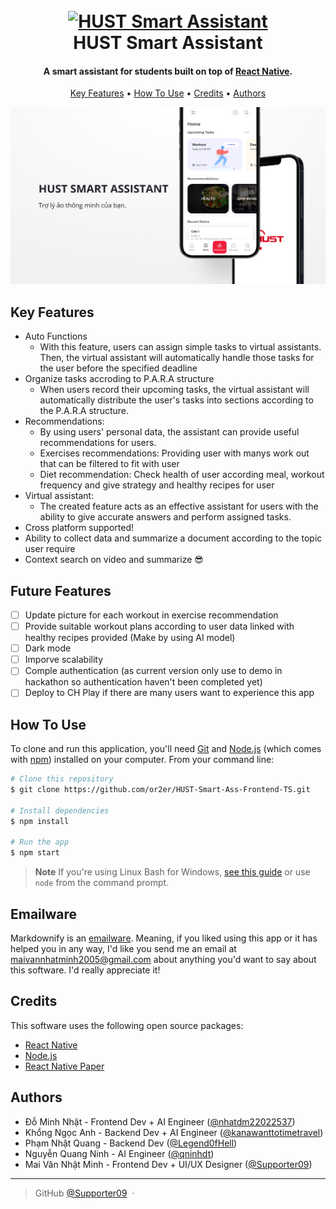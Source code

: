
<h1 align="center">
  <br>
  <a href="#"><img src="https://lh3.googleusercontent.com/pw/ADCreHelj1UdZZJe5PmLzp4U4mXNEXTmhbxJzV8b-vLk99rXRRCndoGRdttmgWy187Sr2BXdRca-JpSUuAH6ZVpeFu4UFCZwbhKhBQWZjHMXEoT9Td3zhKAmp0O4RyMfpGSL4M0bLeNnbnj3Uaw30DFjzhcHvLBY6Cv2XJxWd7nvYg1yqIc4qUdchk3Q4rycXCxJ1bxcIxH4ie4HtHEppr6AknasO6hOGIBaIdnw6bbRVlqSzRP96QueaTsqBbbSQ21EP0vWEUm4F_3bJ4cFUxuToH147Hf3m2Tq8NN4i-6z0qt1jxxUte7NiHeqfUJYaI51MlPhFIPOH-XgZkqlJNGuEdQMvZ5edDCdCSxYkkL6sA7q1nRgLboq0DNKMZiroF_G_I-XY-IryENZTeqtJ2QfrIKJ5-krLQhYVxK7W-_g6Ewu8uGxwX42W31baPHvc4WBoF0mSb96L3y3vtrBQE3Nxpw86o98eHcoJAQpSD4mJc9epx2rU2ALyMxtAdL0zUaQDiMgMmBLvA2Kn2SXrFLUpadB2zatABtDyi73xoQrRrLYyLuRiAfCKgTB_I8fwaHaG72w2Zfl6_GlMR2l1WBgThpUrTttfzTlrbZJeaKARgxFjITUlTi1_m-Dp0ZMckkyPKkDMaYKNoEXby9HMMreX2Ek4JPG0PnkliDUeZuOVrre96R6OCPwAeoXk0rc7WLv76eeb30dP42wEWnNJ0fyfZTmLN9RmuZSUPDImqKZPC3rMVxJqNu2BfIdgOzGpeUmVLfuzT2y050noGNOaAhIL25kKiMNM-GsSqR5uLibsjg6Y9EEW7rACvF11Oy6n-40uVOCRdYn_qLFjMvSSDULUoOmM718XMFnwSIMovqDssE5eV-zZftqsLWIpbv2JiLlc48dyTVnlQS_zOHm5D9FtcT8XFxaRwRehK-IS5iNmMeHvmLhDAOHT8u5f-8j=w400-h400-s-no-gm?authuser=1" alt="HUST Smart Assistant" width="200"></a>
  <br>
  HUST Smart Assistant
  <br>
</h1>

<h4 align="center">A smart assistant for students built on top of <a href="https://reactnative.dev/" target="_blank">React Native</a>.</h4>

<p align="center">
  <a href="#key-features">Key Features</a> •
  <a href="#how-to-use">How To Use</a> •
<!--   <a href="#download">Download</a> • -->
  <a href="#credits">Credits</a> •
<!--   <a href="#related">Related</a> • -->
  <a href="#authors">Authors</a>
</p>

![screenshot](./assets/images/demo.png)

## Key Features

* Auto Functions
  - With this feature, users can assign simple tasks to virtual assistants. Then, the virtual assistant will automatically handle those tasks for the user before the specified deadline
* Organize tasks accroding to P.A.R.A structure
  - When users record their upcoming tasks, the virtual assistant will automatically distribute the user's tasks into sections according to the P.A.R.A structure.
* Recommendations:
  - By using users' personal data, the assistant can provide useful recommendations for users.
  - Exercises recommendations: Providing user with manys work out that can be filtered to fit with user
  - Diet recommendation: Check health of user according meal, workout frequency and give strategy and healthy recipes for user  
* Virtual assistant: 
  - The created feature acts as an effective assistant for users with the ability to give accurate answers and perform assigned tasks.
* Cross platform supported!
* Ability to collect data and summarize a document according to the topic user require
* Context search on video and summarize 😎

## Future Features
- [ ] Update picture for each workout in exercise recommendation
- [ ] Provide suitable workout plans according to user data linked with healthy recipes provided (Make by using AI model)
- [ ] Dark mode 
- [ ] Imporve scalability
- [ ] Comple authentication (as current version only use to demo in hackathon so authentication haven't been completed yet)
- [ ] Deploy to CH Play if there are many users want to experience this app 

## How To Use

To clone and run this application, you'll need [Git](https://git-scm.com) and [Node.js](https://nodejs.org/en/download/) (which comes with [npm](http://npmjs.com)) installed on your computer. From your command line:

```bash
# Clone this repository
$ git clone https://github.com/or2er/HUST-Smart-Ass-Frontend-TS.git

# Install dependencies
$ npm install

# Run the app
$ npm start
```

> **Note**
> If you're using Linux Bash for Windows, [see this guide](https://www.howtogeek.com/261575/how-to-run-graphical-linux-desktop-applications-from-windows-10s-bash-shell/) or use `node` from the command prompt.


## Emailware

Markdownify is an [emailware](https://en.wiktionary.org/wiki/emailware). Meaning, if you liked using this app or it has helped you in any way, I'd like you send me an email at <maivannhatminh2005@gmail.com> about anything you'd want to say about this software. I'd really appreciate it!

## Credits

This software uses the following open source packages:

- [React Native](https://reactnative.dev/)
- [Node.js](https://nodejs.org/)
- [React Native Paper](https://reactnativepaper.com/)

<!-- ## Support

<a href="https://www.buymeacoffee.com/5Zn8Xh3l9" target="_blank"><img src="https://www.buymeacoffee.com/assets/img/custom_images/purple_img.png" alt="Buy Me A Coffee" style="height: 41px !important;width: 174px !important;box-shadow: 0px 3px 2px 0px rgba(190, 190, 190, 0.5) !important;-webkit-box-shadow: 0px 3px 2px 0px rgba(190, 190, 190, 0.5) !important;" ></a>

<p>Or</p> 

<a href="https://www.patreon.com/amitmerchant">
	<img src="https://c5.patreon.com/external/logo/become_a_patron_button@2x.png" width="160">
</a> -->
<!-- 
## You may also like...

- [Pomolectron](https://github.com/amitmerchant1990/pomolectron) - A pomodoro app
- [Correo](https://github.com/amitmerchant1990/correo) - A menubar/taskbar Gmail App for Windows and macOS -->

## Authors

- Đỗ Minh Nhật - Frontend Dev + AI Engineer ([@nhatdm22022537](https://github.com/nhatdm22022537))
- Khổng Ngọc Anh - Backend Dev + AI Engineer ([@kanawanttotimetravel](https://github.com/kanawanttotimetravel))
- Phạm Nhật Quang - Backend Dev ([@Legend0fHell](https://github.com/Legend0fHell))
- Nguyễn Quang Ninh - AI Engineer ([@qninhdt](https://github.com/qninhdt))
- Mai Văn Nhật Minh - Frontend Dev + UI/UX Designer ([@Supporter09](https://github.com/Supporter09))

---


> GitHub [@Supporter09](https://github.com/Supporter09) &nbsp;&middot;&nbsp;
<!-- > Twitter [@amit_merchant](https://twitter.com/amit_merchant) -->

